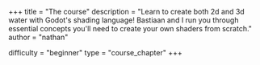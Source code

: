 +++
title = "The course"
description = "Learn to create both 2d and 3d water with Godot's shading language! Bastiaan and I run you through essential concepts you'll need to create your own shaders from scratch."
author = "nathan"

difficulty = "beginner"
type = "course_chapter"
+++

